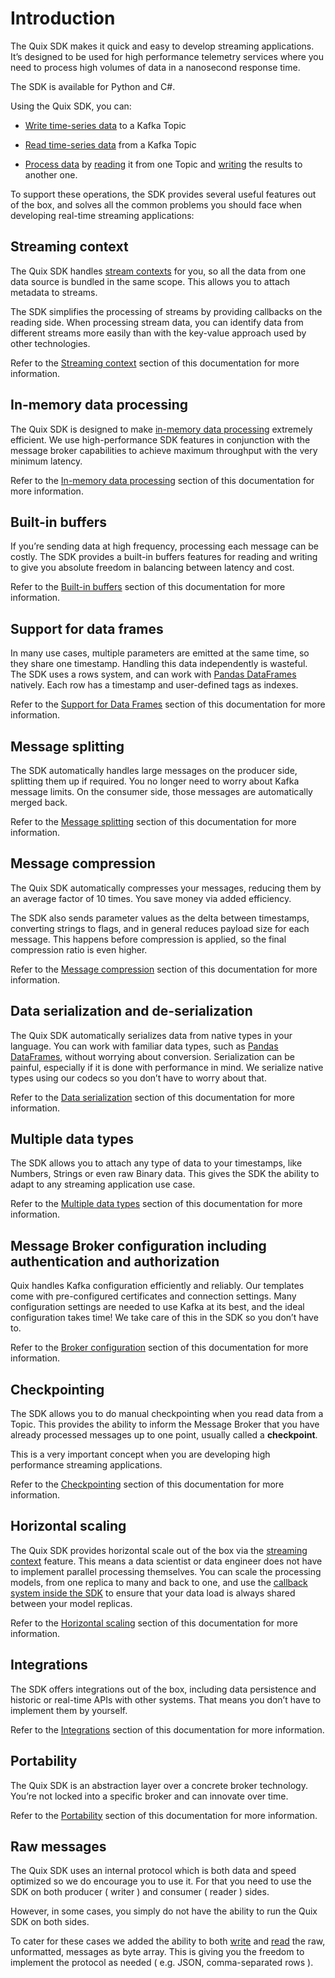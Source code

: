 # Introduction

The Quix SDK makes it quick and easy to develop streaming applications.
It’s designed to be used for high performance telemetry services where
you need to process high volumes of data in a nanosecond response time.

The SDK is available for Python and C\#.

Using the Quix SDK, you can:

  - [Write time-series data](write.md) to a Kafka Topic

  - [Read time-series data](read.md) from a Kafka Topic

  - [Process data](process.md) by [reading](read.md) it from one
    Topic and [writing](write.md) the results to another one.

To support these operations, the SDK provides several useful features
out of the box, and solves all the common problems you should face when
developing real-time streaming applications:

## Streaming context

The Quix SDK handles [stream contexts](features/streaming-context.md)
for you, so all the data from one data source is bundled in the same
scope. This allows you to attach metadata to streams.

The SDK simplifies the processing of streams by providing callbacks on
the reading side. When processing stream data, you can identify data
from different streams more easily than with the key-value approach used
by other technologies.

Refer to the [Streaming context](features/streaming-context.md)
section of this documentation for more information.

## In-memory data processing

The Quix SDK is designed to make [in-memory data
processing](features/in-memory-processing.md) extremely efficient. We
use high-performance SDK features in conjunction with the message broker
capabilities to achieve maximum throughput with the very minimum
latency.

Refer to the [In-memory data
processing](features/in-memory-processing.md) section of this
documentation for more information.

## Built-in buffers

If you’re sending data at high frequency, processing each message can be
costly. The SDK provides a built-in buffers features for reading and
writing to give you absolute freedom in balancing between latency and
cost.

Refer to the [Built-in buffers](features/builtin-buffers.md) section
of this documentation for more information.

## Support for data frames

In many use cases, multiple parameters are emitted at the same time, so
they share one timestamp. Handling this data independently is wasteful.
The SDK uses a rows system, and can work with [Pandas
DataFrames](https://pandas.pydata.org/docs/user_guide/dsintro.html#dataframe)
natively. Each row has a timestamp and user-defined tags as indexes.

Refer to the [Support for Data Frames](features/data-frames.md)
section of this documentation for more information.

## Message splitting

The SDK automatically handles large messages on the producer side,
splitting them up if required. You no longer need to worry about Kafka
message limits. On the consumer side, those messages are automatically
merged back.

Refer to the [Message splitting](features/message-splitting.md)
section of this documentation for more information.

## Message compression

The Quix SDK automatically compresses your messages, reducing them by an
average factor of 10 times. You save money via added efficiency.

The SDK also sends parameter values as the delta between timestamps,
converting strings to flags, and in general reduces payload size for
each message. This happens before compression is applied, so the final
compression ratio is even higher.

Refer to the [Message compression](features/message-compression.md)
section of this documentation for more information.

## Data serialization and de-serialization

The Quix SDK automatically serializes data from native types in your
language. You can work with familiar data types, such as [Pandas
DataFrames](https://pandas.pydata.org/docs/user_guide/dsintro.html#dataframe),
without worrying about conversion. Serialization can be painful,
especially if it is done with performance in mind. We serialize native
types using our codecs so you don’t have to worry about that.

Refer to the [Data serialization](features/data-serialization.md)
section of this documentation for more information.

## Multiple data types

The SDK allows you to attach any type of data to your timestamps, like
Numbers, Strings or even raw Binary data. This gives the SDK the ability
to adapt to any streaming application use case.

Refer to the [Multiple data types](features/multiple-data-types.md)
section of this documentation for more information.

## Message Broker configuration including authentication and authorization

Quix handles Kafka configuration efficiently and reliably. Our templates
come with pre-configured certificates and connection settings. Many
configuration settings are needed to use Kafka at its best, and the
ideal configuration takes time\! We take care of this in the SDK so you
don’t have to.

Refer to the [Broker configuration](features/broker-configuration.md)
section of this documentation for more information.

## Checkpointing

The SDK allows you to do manual checkpointing when you read data from a
Topic. This provides the ability to inform the Message Broker that you
have already processed messages up to one point, usually called a
**checkpoint**.

This is a very important concept when you are developing high
performance streaming applications.

Refer to the [Checkpointing](features/checkpointing.md) section of
this documentation for more information.

## Horizontal scaling

The Quix SDK provides horizontal scale out of the box via the [streaming
context](features/streaming-context.md) feature. This means a data
scientist or data engineer does not have to implement parallel
processing themselves. You can scale the processing models, from one
replica to many and back to one, and use the [callback system inside the
SDK](read.md#_parallel_processing) to ensure that your data load is
always shared between your model replicas.

Refer to the [Horizontal scaling](features/horizontal-scaling.md)
section of this documentation for more information.

## Integrations

The SDK offers integrations out of the box, including data persistence
and historic or real-time APIs with other systems. That means you don’t
have to implement them by yourself.

Refer to the [Integrations](features/integrations.md) section of this
documentation for more information.

## Portability

The Quix SDK is an abstraction layer over a concrete broker technology.
You’re not locked into a specific broker and can innovate over time.

Refer to the [Portability](features/portability.md) section of this
documentation for more information.

## Raw messages

The Quix SDK uses an internal protocol which is both data and speed
optimized so we do encourage you to use it. For that you need to use the
SDK on both producer ( writer ) and consumer ( reader ) sides.

However, in some cases, you simply do not have the ability to run the
Quix SDK on both sides.

To cater for these cases we added the ability to both
[write](write.md#raw-messages) and [read](read.md#raw-messages)
the raw, unformatted, messages as byte array. This is giving you the
freedom to implement the protocol as needed ( e.g. JSON, comma-separated
rows ).
